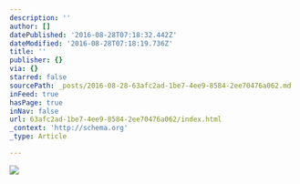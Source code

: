 ```yaml
---
description: ''
author: []
datePublished: '2016-08-28T07:18:32.442Z'
dateModified: '2016-08-28T07:18:19.736Z'
title: ''
publisher: {}
via: {}
starred: false
sourcePath: _posts/2016-08-28-63afc2ad-1be7-4ee9-8584-2ee70476a062.md
inFeed: true
hasPage: true
inNav: false
url: 63afc2ad-1be7-4ee9-8584-2ee70476a062/index.html
_context: 'http://schema.org'
_type: Article

---
```

![](https://the-grid-user-content.s3-us-west-2.amazonaws.com/6923dc2d-0af1-4953-9a36-ec1e75593c09.jpg)